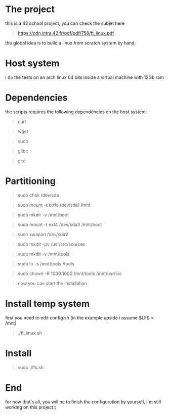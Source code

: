# The project
this is a 42 school project, you can check the subjet here

> https://cdn.intra.42.fr/pdf/pdf/758/ft_linux.pdf

the global idea is to build a linux from scratch system by hand.

# Host system
i do the tests on an arch linux 64 bits inside a virtual machine with 12Gb ram

# Dependencies
the scripts requires the following dependencies on the host system:

> curl

> wget

> sudo

> glibc

> gcc

# Partitioning
> sudo cfisk /dev/sda

> sudo mount -t btrfs /dev/sda1 /mnt

> sudo mkdir -v /mnt/boot

> sudo mount -t ext4 /dev/sda3 /mnt/boot

> sudo swapon /dev/sda2

> sudo mkdir -pv /usr/src/sources

> sudo mkdir -v /mnt/tools

> sudo ln -s /mnt/tools /tools

> sudo chown -R 1000:1000 /mnt/tools /mnt/usr/src

> now you can start the installation

# Install temp system
first you need to edit config.sh (in the example upside i assume $LFS = /mnt)

> ./ft_linux.sh

# Install
> sudo ./lfs.sh

# End
for now that's all, you will ne to finish the configuration by yourself,
i'm still working on this project.t
